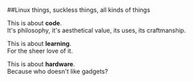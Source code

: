 ##Linux things, suckless things, all kinds of things

This is about **code**.<br/>
It's philosophy, it's aesthetical value, its uses, its craftmanship.

This is about **learning**.<br/>
For the sheer love of it.

This is about **hardware**.<br/>
Because who doesn't like gadgets?
